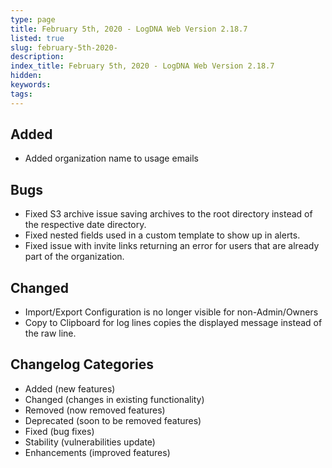 ```yaml
---
type: page
title: February 5th, 2020 - LogDNA Web Version 2.18.7
listed: true
slug: february-5th-2020-
description: 
index_title: February 5th, 2020 - LogDNA Web Version 2.18.7
hidden: 
keywords: 
tags: 
---
```





## Added
* Added organization name to usage emails

## Bugs
* Fixed S3 archive issue saving archives to the root directory instead of the respective date directory.
* Fixed nested fields used in a custom template to show up in alerts.
* Fixed issue with invite links returning an error for users that are already part of the organization.

## Changed
* Import/Export Configuration is no longer visible for non-Admin/Owners
* Copy to Clipboard for log lines copies the displayed message instead of the raw line.


## Changelog Categories
* Added (new features)
* Changed (changes in existing functionality)
* Removed (now removed features)
* Deprecated (soon to be removed features)
* Fixed (bug fixes)
* Stability (vulnerabilities update)
* Enhancements (improved features)

